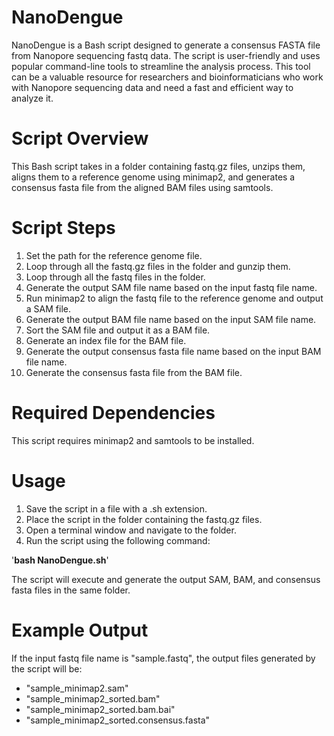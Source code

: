 # NanoDengue
NanoDengue is a Bash script designed to generate a consensus FASTA file from Nanopore sequencing fastq data. The script is user-friendly and uses popular command-line tools to streamline the analysis process. This tool can be a valuable resource for researchers and bioinformaticians who work with Nanopore sequencing data and need a fast and efficient way to analyze it.

# Script Overview
This Bash script takes in a folder containing fastq.gz files, unzips them, aligns them to a reference genome using minimap2, and generates a consensus fasta file from the aligned BAM files using samtools.

# Script Steps
1. Set the path for the reference genome file.
2. Loop through all the fastq.gz files in the folder and gunzip them.
3. Loop through all the fastq files in the folder.
4. Generate the output SAM file name based on the input fastq file name.
5. Run minimap2 to align the fastq file to the reference genome and output a SAM file.
6. Generate the output BAM file name based on the input SAM file name.
7. Sort the SAM file and output it as a BAM file.
8. Generate an index file for the BAM file.
9. Generate the output consensus fasta file name based on the input BAM file name.
10. Generate the consensus fasta file from the BAM file.

# Required Dependencies
This script requires minimap2 and samtools to be installed.

# Usage
1. Save the script in a file with a .sh extension.
2. Place the script in the folder containing the fastq.gz files.
3. Open a terminal window and navigate to the folder.
4. Run the script using the following command:

'**bash NanoDengue.sh**'

The script will execute and generate the output SAM, BAM, and consensus fasta files in the same folder.

# Example Output
If the input fastq file name is "sample.fastq", the output files generated by the script will be:

* "sample_minimap2.sam"
* "sample_minimap2_sorted.bam"
* "sample_minimap2_sorted.bam.bai"
* "sample_minimap2_sorted.consensus.fasta"
